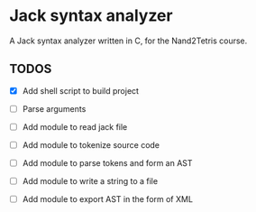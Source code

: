 # Jack syntax analyzer

A Jack syntax analyzer written in C, for the Nand2Tetris course.

## TODOS

- [x] Add shell script to build project
- [ ] Parse arguments
- [ ] Add module to read jack file
- [ ] Add module to tokenize source code
- [ ] Add module to parse tokens and form an AST
- [ ] Add module to write a string to a file
- [ ] Add module to export AST in the form of XML

